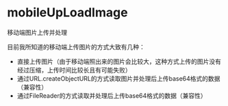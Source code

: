 # mobileUpLoadImage
移动端图片上传并处理

目前我所知道的移动端上传图片的方式大致有几种：
* 直接上传图片（由于移动端照出来的图片会比较大，这种方式上传的图片没有经过压缩，上传时间比较长且有可能失败）
* 通过URL.createObjectURL的方式读取图片并处理后上传base64格式的数据（兼容性）
* 通过FileReader的方式读取并处理后上传base64格式的数据（兼容性）